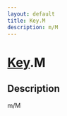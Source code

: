 ```yaml
---
layout: default
title: Key.M
description: m/M
---
```

# [Key]({{site.url}}/Pages/Reference/Key.html).M

## Description
m/M

